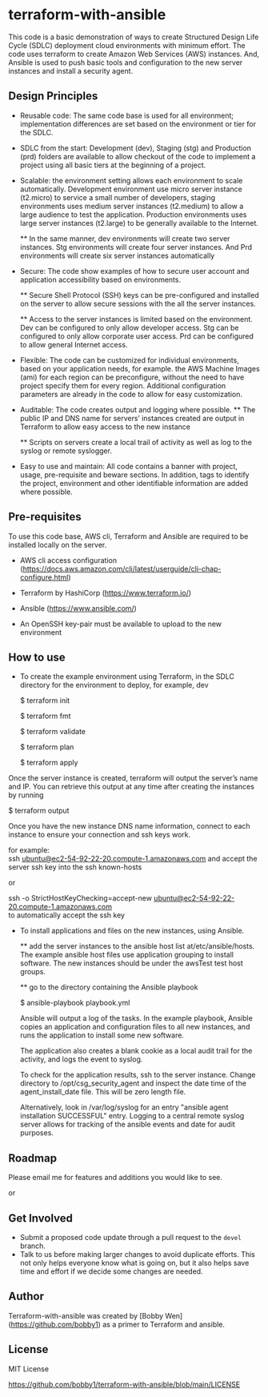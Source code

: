 # terraform-with-ansible
This code is a basic demonstration of ways to create Structured Design Life Cycle (SDLC) deployment cloud environments with minimum effort.  The code uses terraform to create Amazon Web Services (AWS) instances.  And, Ansible is used to push basic tools and configuration to the new server instances and install a security agent.

## Design Principles
* Reusable code: The same code base is used for all environment; implementation differences are set based on the environment or tier for the SDLC.
* SDLC from the start: Development (dev), Staging (stg) and Production (prd) folders are available to allow checkout of the code to implement a project using all basic tiers at the beginning of a project.
* Scalable:  the environment setting allows each environment to scale automatically.  Development environment use micro server instance (t2.micro) to service a small number of developers, staging environments uses medium server instances (t2.medium) to allow a large audience to test the application.  Production environments uses large server instances (t2.large) to be generally available to the Internet.

  ** In the same manner, dev environments will create two server instances.  Stg environments will create four server instances.  And Prd environments will create six server instances automatically

* Secure: The code show examples of how to secure user account and application accessibility based on environments.
  
  ** Secure Shell Protocol (SSH) keys can be pre-configured and installed on the server to allow secure sessions with the all the server instances.
  
  ** Access to the server instances is limited based on the environment.  Dev can be configured to only allow developer access.  Stg can be configured to only allow corporate user access.  Prd can be configured to allow general Internet access.

* Flexible: The code can be customized for individual environments, based on your application needs, for example.  the AWS Machine Images (ami) for each region can be preconfigure, without the need to have project specify them for every region. Additional configuration parameters are already in the code to allow for easy customization.
  
* Auditable: The code creates output and logging where possible.
  ** The public IP and DNS name for servers’ instances created are output in Terraform to allow easy access to the new instance

  ** Scripts on servers create a local trail of activity as well as log to the syslog or remote syslogger.

* Easy to use and maintain:  All code contains a banner with project, usage, pre-requisite and beware sections.  In addition, tags to identify the project, environment and other identifiable information are added where possible.

## Pre-requisites

To use this code base, AWS cli, Terraform and Ansible are required to be installed locally on the server.

   * AWS cli access configuration (https://docs.aws.amazon.com/cli/latest/userguide/cli-chap-configure.html)
  
   * Terraform by HashiCorp (https://www.terraform.io/)
  
   * Ansible (https://www.ansible.com/)

   * An OpenSSH key-pair must be available to upload to the new environment

## How to use

* To create the example environment using Terraform, in the SDLC directory for the environment to deploy, for example, dev

  $ terraform init

  $ terraform fmt

  $ terraform validate

  $ terraform plan

  $ terraform apply
  
 Once the server instance is created, terraform will output the server’s name and IP.  You can retrieve this output at any time after creating the instances by running 
  
   $ terraform output
  
Once you have the new instance DNS name information, connect to each instance to ensure your connection and ssh keys work.

for example:  
  ssh ubuntu@ec2-54-92-22-20.compute-1.amazonaws.com 
  and accept the server ssh key into the ssh known-hosts
 
  or
  
  ssh -o StrictHostKeyChecking=accept-new ubuntu@ec2-54-92-22-20.compute-1.amazonaws.com    
  to automatically accept the ssh key

* To install applications and files on the new instances, using Ansible.

  **   add the server instances to the ansible host list at/etc/ansible/hosts.  The example ansible host files use application grouping to install software.  The new instances should be under the awsTest test host groups.

  ** go to the directory containing the Ansible playbook

     $ ansible-playbook playbook.yml

     Ansible will output a log of the tasks.  In the example playbook, Ansible copies an application and configuration files to all new instances, and runs the application to install some new software.

  The application also creates a blank cookie as a local audit trail for the activity, and logs the event to syslog.

  To check for the application results, ssh to the server instance.  Change directory to /opt/csg_security_agent and inspect the date time of the agent_install_date file.  This will be zero length file.
  
  Alternatively, look in /var/log/syslog for an entry "ansible agent installation SUCCESSFUL" entry.  Logging to a central remote syslog server allows for tracking of the ansible events and date for audit purposes. 

## Roadmap

Please email me for features and additions you would like to see.  

or

## Get Involved

* Submit a proposed code update through a pull request to the `devel` branch.
* Talk to us before making larger changes
  to avoid duplicate efforts. This not only helps everyone
  know what is going on, but it also helps save time and effort if we decide
  some changes are needed.

## Author

Terraform-with-ansible was created by [Bobby Wen] (https://github.com/bobby1) as a primer to Terraform and ansible.

## License

MIT License

https://github.com/bobby1/terraform-with-ansible/blob/main/LICENSE
